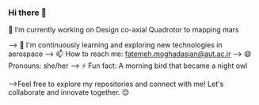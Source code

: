 ### Hi there 👋

<!--
**nimbusfbutterfly/nimbusfbutterfly** is a ✨ _special_ ✨ repository because its `README.md` (this file) appears on your GitHub profile.

Here are some ideas to get you started:

--> 🔭 I’m currently working on Design co-axial Quadrotor to mapping mars
--> 🌱 I'm continuously learning and exploring new technologies in aerospace
--> 📫 How to reach me: fatemeh.moghadasian@aut.ac.ir
--> 😄 Pronouns: she/her
--> ⚡ Fun fact: A morning bird that became a night owl

-->Feel free to explore my repositories and connect with me! Let's collaborate and innovate together. 😊
